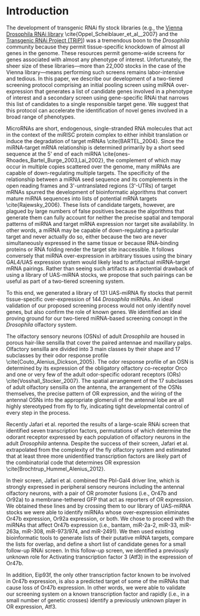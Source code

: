 # Introduction

The development of transgenic RNAi fly stock libraries (e.g., the [Vienna Drosophila RNAi library](http://stockcenter.vdrc.at/control/rnailibrary) \cite{Oppel_Scheiblauer_et_al__2007} and the [Transgenic RNAi Project (TRiP)](http://www.flyrnai.org/TRiP-HOME.html)) was a tremendous boon to the *Drosophila* community because they permit tissue-specific knockdown of almost all genes in the genome. These resources permit genome-wide screens for genes associated with almost any phenotype of interest. Unfortunately, the sheer size of these libraries—more than 22,000 stocks in the case of the Vienna library—means performing such screens remains labor-intensive and tedious. In this paper, we describe our development of a two-tiered screening protocol comprising an initial pooling screen using miRNA over-expression that generates a list of candidate genes involved in a phenotype of interest and a secondary screen using gene-specific RNAi that narrows this list of candidates to a single responsible target gene. We suggest that this protocol can accelerate the identification of novel genes involved in a broad range of phenotypes.

MicroRNAs are short, endogenous, single-stranded RNA molecules that act in the context of the miRISC protein complex to either inhibit translation or induce the degradation of target mRNAs \cite{BARTEL_2004}. Since the miRNA-target mRNA relationship is determined primarily by a short seed sequence at the 5' end of each miRNA \cite{ones-Rhoades_Bartel_Burge_2003,Lai_2002}, the complement of which may occur in multiple copies scattered over the genome, many miRNAs are capable of down-regulating multiple targets. The specificity of the relationship between a miRNA seed sequence and its complements in the open reading frames and 3'-untranslated regions (3'-UTRs) of target mRNAs spurred the development of bioinformatic algorithms that convert mature miRNA sequences into lists of potential mRNA targets \cite{Rajewsky_2006}. These lists of candidate targets, however, are plagued by large numbers of false positives because the algorithms that generate them can fully account for neither the precise spatial and temporal patterns of miRNA and target mRNA expression nor target site availability. In other words, a miRNA may be capable of down-regulating a particular target and never actually do so, either because the two are never simultaneously expressed in the same tissue or because RNA-binding proteins or RNA folding render the target site inaccessible. It follows conversely that miRNA over-expression in arbitrary tissues using the binary GAL4/UAS expression system would likely lead to artifactual miRNA-target mRNA pairings. Rather than seeing such artifacts as a potential drawback of using a library of UAS-miRNA stocks, we propose that such pairings can be useful as part of a two-tiered screening system.

To this end, we generated a library of 131 UAS-miRNA fly stocks that permit tissue-specific over-expression of 144 *Drosophila* miRNAs. An ideal validation of our proposed screening process would not only identify novel genes, but also confirm the role of known genes. We identified an ideal proving ground for our two-tiered miRNA-based screening concept in the *Drosophila* olfactory system.

The olfactory sensory neurons (OSNs) of adult *Drosophila* are housed in porous hair-like sensilla that cover the paired antennae and maxillary palps. Olfactory sensilla are divided into 3 main classes by their shape and 17 subclasses by their odor response profile \cite{Couto_Alenius_Dickson_2005}. The odor response profile of an OSN is determined by its expression of the obligatory olfactory co-receptor Orco and one or very few of the adult odor-specific odorant receptors (ORs) \cite{Vosshall_Stocker_2007}. The spatial arrangement of the 17 subclasses of adult olfactory sensilla on the antenna, the arrangement of the OSNs themselves, the precise pattern of OR expression, and the wiring of the antennal OSNs into the appropriate glomeruli of the antennal lobe are all highly stereotyped from fly to fly, indicating tight developmental control of every step in the process.

Recently Jafari et al. reported the results of a large-scale RNAi screen that identified seven transcription factors, permutations of which determine the odorant receptor expressed by each population of olfactory neurons in the adult *Drosophila* antenna. Despite the success of their screen, Jafari et al. extrapolated from the complexity of the fly olfactory system and estimated that at least three more unidentified transcription factors are likely part of the combinatorial code that determines OR expression \cite{Brochtrup_Hummel_Alenius_2012}.

In their screen, Jafari et al. combined the Pbl-Gal4 driver line, which is strongly expressed in peripheral sensory neurons including the antennal olfactory neurons, with a pair of OR promoter fusions (i.e., Or47b and Or92a) to a membrane-tethered GFP that act as reporters of OR expression. We obtained these lines and by crossing them to our library of UAS-miRNA stocks we were able to identify miRNAs whose over-expression eliminates Or47b expression, Or92a expression, or both. We chose to proceed with the miRNAs that affect Or47b expression (i.e., bantam, miR-2a-2, miR-33, miR-263a, miR-308, miR-973/974, and miR-2491). We then used existing bioinformatic tools to generate lists of their putative mRNA targets, compare the lists for overlap, and define a short list of candidate genes for a small follow-up RNAi screen. In this follow-up screen, we identified a previously unknown role for Activating transcription factor 3 (Atf3) in the expression of Or47b.

In addition, Eip93f, the only other transcription factor known to be involved in Or47b expression, is also a predicted target of some of the miRNAs that cause loss of Or47b expression. In other words, we were able to validate our screening system on a known transcription factor and rapidly (i.e., in a small number of genetic crosses) identify a previously unknown player in OR expression, Atf3.